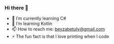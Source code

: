 ### Hi there 👋



- 🔭 I’m currently learning C#
- 🌱 I’m learning Kotlin
- 📫 How to reach me: beyzabetuly@gmail.com
- ⚡ The fun fact is that I love printing when I code

